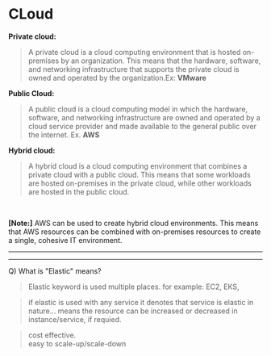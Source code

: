 # CLoud 
**Private cloud:**
>  A private cloud is a cloud computing environment that is hosted on-premises by an organization. This means that the hardware, software, and networking infrastructure that supports the private cloud is owned and operated by the organization.Ex: **VMware**

**Public Cloud:**
> A public cloud is a cloud computing model in which the hardware, software, and networking infrastructure are owned and operated by a cloud service provider and made available to the general public over the internet. Ex. **AWS**

**Hybrid cloud:** 
> A hybrid cloud is a cloud computing environment that combines a private cloud with a public cloud. This means that some workloads are hosted on-premises in the private cloud, while other workloads are hosted in the public cloud.


<br>

**[Note:]** AWS can be used to create hybrid cloud environments. This means that AWS resources can be combined with on-premises resources to create a single, cohesive IT environment.

<hr/>
<hr/>

Q) What is "Elastic" means?

> Elastic keyword is used multiple places. for example: EC2, EKS, 

> if elastic is used with any service it denotes that service is elastic in nature... means the resource can be increased or decreased in instance/service, if requied.

> cost effective.   
> easy to scale-up/scale-down